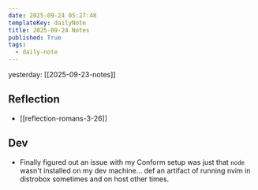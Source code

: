 ```yaml
---
date: 2025-09-24 05:27:48
templateKey: dailyNote
title: 2025-09-24 Notes
published: True
tags:
  - daily-note
---
```


yesterday: [[2025-09-23-notes]]

## Reflection

- [[reflection-romans-3-26]]

## Dev

- Finally figured out an issue with my Conform setup was just that `node`
  wasn't installed on my dev machine... def an artifact of running nvim in
  distrobox sometimes and on host other times.
